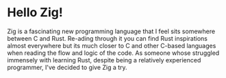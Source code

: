 # Hello Zig!

Zig is a fascinating new programming language that I feel sits somewhere between C and Rust. Re-ading through it you can find Rust inspirations almost everywhere but its much closer to C and other C-based languages when reading the flow and logic of the code. As someone whose struggled immensely with learning Rust, despite being a relatively experienced programmer, I've decided to give Zig a try.
